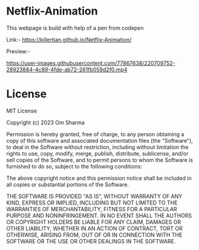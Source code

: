 # Netflix-Animation

This webpage is build with help of a pen from codepen

Link:-  https://killertian.github.io/Netflix-Animation/

Preview:-


https://user-images.githubusercontent.com/77867638/220709752-28923884-4c89-4fde-ab72-261fb059d2f0.mp4


# License

MIT License

Copyright (c) 2023 Om Sharma

Permission is hereby granted, free of charge, to any person obtaining a copy of this software and associated documentation files (the "Software"),
to deal in the Software without restriction, including without limitation the rights to use, copy, modify, merge, publish, distribute, sublicense,
and/or sell copies of the Software, and to permit persons to whom the Software is furnished to do so, subject to the following conditions:

The above copyright notice and this permission notice shall be included in all copies or substantial portions of the Software.

THE SOFTWARE IS PROVIDED "AS IS", WITHOUT WARRANTY OF ANY KIND, EXPRESS OR IMPLIED, INCLUDING BUT NOT LIMITED TO THE WARRANTIES OF MERCHANTABILITY,
FITNESS FOR A PARTICULAR PURPOSE AND NONINFRINGEMENT. IN NO EVENT SHALL THE AUTHORS OR COPYRIGHT HOLDERS BE LIABLE FOR ANY CLAIM, DAMAGES OR OTHER LIABILITY,
WHETHER IN AN ACTION OF CONTRACT, TORT OR OTHERWISE, ARISING FROM, OUT OF OR IN CONNECTION WITH THE SOFTWARE OR THE USE OR OTHER DEALINGS IN THE SOFTWARE.
